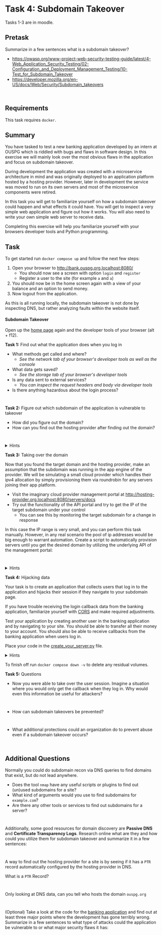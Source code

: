 # Task 4: Subdomain Takeover

Tasks 1-3 are in moodle.

## Pretask

Summarize in a few sentences what is a subdomain takeover?

- https://owasp.org/www-project-web-security-testing-guide/latest/4-Web_Application_Security_Testing/02-Configuration_and_Deployment_Management_Testing/10-Test_for_Subdomain_Takeover
- https://developer.mozilla.org/en-US/docs/Web/Security/Subdomain_takeovers

```


```

## Requirements

This task requires `docker`.

## Summary

You have tasked to test a new banking application developed by an intern at OUSPG which is riddled with bugs and flaws
in software design. In this exercise we will mainly look over the most obvious flaws in the application and focus on
subdomain takeover.

During development the application was created with a microservice architecture in mind and was originally deployed to
an application platform hosted by a hosting provider. However, later in development the service was moved to run on its
own servers and most of the microservice components were retired.

In this task you will get to familiarize yourself on how a subdomain takeover could happen and what effects it could
have. You will get to inspect a very simple web application and figure out how it works. You will also need to write
your own simple web server to receive data.

Completing this exercise will help you familiarize yourself with your browsers developer tools and Python programming.

## Task

To get started run `docker compose up` and follow the next few steps:

1. Open your browser to http://bank.ouspg.org.localhost:8080/
    - You should now see a screen with option `login` and `register`
    - Register a user to the site (for example `a` and `a`)
2. You should now be in the home screen again with a view of your balance and an option to send money.
3. Now logout from the application.

As this is all running locally, the subdomain takeover is not done by inspecting DNS, but rather analyzing faults within
the website itself.

#### Subdomain Takeover

Open up the [home page](http://bank.ouspg.org.localhost:8080/) again and the developer tools of your browser
(alt + f12).

__Task 1:__ Find out what the application does when you log in

- What methods get called and where?
    - _See the network tab of your browser's developer tools as well as the console_
- What data gets saved?
    - _See the storage tab of your browser's developer tools_
- Is any data sent to external services?
    - _You can inspect the request headers and body via developer tools_
- Is there anything hazardous about the login process?

```


```

__Task 2:__ Figure out which subdomain of the application is vulnerable to takeover

- How did you figure out the domain?
- How can you find out the hosting provider after finding out the domain?

```


```

<details>
    <summary>Hints</summary>

Try and see if any response in the network tab differs from the others.
Then try and navigate to that address while keeping an eye on your developer tools.
Inspect any responses you receive while investigating the domains.

</details>

__Task 3:__ Taking over the domain

Now that you found the target domain and the hosting provider, make an assumption that the subdomain was running in the
app engine of the provider. We will be simulating a small cloud provider which handles their ipv4 allocation by simply
provisioning them via roundrobin for any servers joining their app platform.

- Visit the imaginary cloud provider management portal at http://hosting-provider.org.localhost:8080/servers/docs
- Try out the functionality of the API portal and try to get the IP of the target subdomain under your control
    - You can see this by monitoring the target subdomain for a change in response

In this case the IP range is very small, and you can perform this task manually. However, in any real scenario the pool
of ip addresses would be big enough to warrant automation. Create a script to automatically provision servers until you
get the desired domain by utilizing the underlying API of the management portal:

```


```

<details>
    <summary>Hints</summary>

You can look at the _Network_ tab of you browsers developer tools while using the management page.
See any requests and their content when you click buttons on the page.
You can also use the inspect feature on most browsers and look into the page source.

For the script, you can use the `requests` library in python:

```python
import requests as r

r.post('http://my-server/my-path', json={
    'data': 'value'
})
```

</details>

__Task 4:__ Hijacking data

Your task is to create an application that collects users that log in to the application and hijacks their session if
they navigate to your subdomain page.

If you have trouble receiving the login callback data from the banking application, familiarize yourself with
[CORS](https://developer.mozilla.org/en-US/docs/Web/HTTP/CORS) and make required adjustments.

Test your application by creating another user in the banking application and by navigating to your site.
You should be able to transfer all their money to your account.
You should also be able to receive callbacks from the banking application when users log in.

Place your code in the [create_your_server.py](create_your_server.py) file.

<details>
    <summary>Hints</summary>

Try and inspect the banking application and see what data it sends during login.
Also, inspect what data you possibly want to get from users when they land on your page.

You can take inspiration from [analytics.py](analytics.py)

You can use the provided script and add endpoints as follows:

```python
from fastapi import FastAPI, Request, Response, Cookie
from pydantic import BaseModel

app = FastAPI()


class MyAPIModel(BaseModel):
    value: str


@app.options('/')
def my_function(request: Request, response: Response):
    ...


@app.get('/')
def my_function(cookie_value: Cookie(alias='my-cookie')):
    return {
        'my-data': 'is-json'
    }


@app.post('/')
def my_function(model: MyAPIModel):
    ...

```

You can see the intro for [FastAPI](https://fastapi.tiangolo.com/tutorial/) for more guidance.

</details>

To finish off run `docker compose down -v` to delete any residual volumes.

__Task 5:__ Questions

- Now you were able to take over the user session. Imagine a situation where you would only get the
  callback when they log in. Why would even this information be useful for attackers?

```


```

- How can subdomain takeovers be prevented?

```


```

- What additional protections could an organization do to prevent abuse even if a subdomain takeover occurs?

```


```

## Additional Questions

Normally you could do subdomain recon via DNS queries to find domains that exist, but do not lead anywhere.

- Does the tool `nmap` have any useful scripts or plugins to find out (un)used subdomains for a site?
- What kind of arguments would you use to find subdomains for `example.com`?
- Are there any other tools or services to find out subdomains for a server?

```


```

Additionally, some good resources for domain discovery are __Passive DNS__  and __Certificate Transparency Logs__.
Research online what are they and how could you utilize them for subdomain takeover and summarize it in a few sentences:

```


```

A way to find out the hosting provider for a site is by seeing if it has a `PTR` record automatically configured by the
hosting provider in DNS.

What is a `PTR` Record?

```


```

Only looking at DNS data, can you tell who hosts the domain `ouspg.org`

```


```

(Optional) Take a look at the code for the [banking application](bank.py) and find out at least three major points where the
development has gone terribly wrong. Summarize in a few sentences to what type of attacks could the application be
vulnerable to or what major security flaws it has:

```


```
